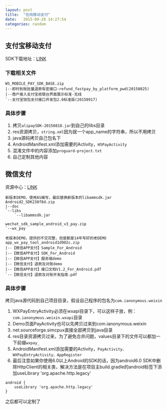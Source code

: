 ```yaml
---
layout: post
title:  "在线移动支付"
date:   2015-09-28 14:27:54
categories: random
---
```


## 支付宝移动支付

SDK下载地址：[LINK](https://b.alipay.com/order/productDetail.htm?productId=2014110308141993)

### 下载相关文件

```
WS_MOBILE_PAY_SDK_BASE.zip
|--即时到账批量退款有密接口-refund_fastpay_by_platform_pwd(20150825)
|--商户接入支付宝收银台界面展示标准-无线
`--支付宝钱包支付接口开发包2.0标准版(20150917)
```

### 具体步骤

1. 拷贝`alipaySDK-20150818.jar`到自己的libs目录
1. res资源拷贝，`string.xml`因为就一个app_name的字符串，所以不用拷贝
1. java源码拷贝自己包名下
1. AndroidManifest.xml添加需要的Activity，`H5PayActivity`
1. 混淆文件中的内容添加`proguard-project.txt`
1. 自己定制其他内容

## 微信支付

资源中心：[LINK](https://open.weixin.qq.com/cgi-bin/showdocument?action=dir_list&t=resource/res_list&verify=1&lang=zh_CN)

```
新版本DEMO，使用AS编写，最后替换新版本的libammsdk.jar
Android2_SDK238f8d.zip
|--doc
`--libs
    `--libammsdk.jar

wechat_sdk_sample_android_v3_pay.zip
`--wx_pay
```

```
老版本DEMO，提供的不交完整，但是都是14年写好的老DEMO
app_wx_pay_tool_android1d902c.zip
|--【微信APP支付】Sample_For_Android
|--【微信APP支付】SDK_For_Android
|--【微信APP支付】服务端demo
|--【微信支付】退款及对账demo
|--【微信APP支付】接口文档V1.2_For_Android.pdf
`--【微信支付】退款及对账开发指南.pdf
```

### 具体步骤

拷贝java源代码到自己项目目录，假设自己程序的包名为`com.ianonymous.weixin`

1. WXPayEntryActivity必须在wxapi目录下，可以这样子放，例：`com.ianonymous.weixin.wxapi`目录
1. Demo页面PayActivity也可以先拷贝过来到com.ianonymous.weixin
1. net.sourceforge.simcpux直接全部拷贝到java目录
1. res目录资源拷贝过来，为了避免合并问题，values目录下的文件可以都加一下前缀`wxpay_`
1. AndroidManifest.xml添加需要的Activity，`PayActivity、WXPayEntryActivity、AppRegister`
1. 最后注意如果你使用6.0以上Android的SDK的话，因为android6.0 SDK中删除HttpClient的相关类，解决方法是在项目主build.gradle的android标签下添加useLibrary 'org.apache.http.legacy'

```
android {
    useLibrary 'org.apache.http.legacy'
}
```
之后都可以定制了
